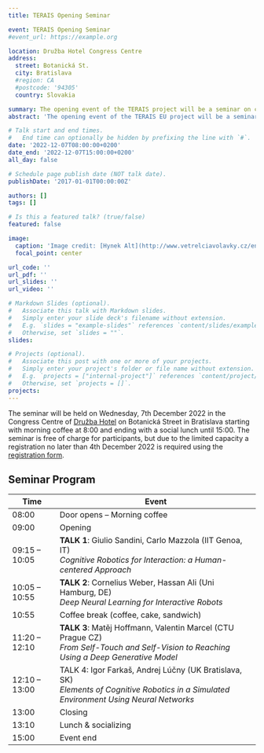 ```yaml
---
title: TERAIS Opening Seminar

event: TERAIS Opening Seminar
#event_url: https://example.org

location: Družba Hotel Congress Centre
address:
  street: Botanická St.
  city: Bratislava
  #region: CA
  #postcode: '94305'
  country: Slovakia

summary: The opening event of the TERAIS project will be a seminar on cognitive robotics held at the Družba Hotel Congress Centre in Bratislava on 7th December, 2022.
abstract: 'The opening event of the TERAIS EU project will be a seminar on cognitive robotics. The list of invited speakers of the seminar includes Prof. Giulio Sandini from IIT Genoa, Dr. Cornelius Weber from the University of Hamburg and Assoc. Prof. Matěj Hoffmann from CTU in Prague.'

# Talk start and end times.
#   End time can optionally be hidden by prefixing the line with `#`.
date: '2022-12-07T08:00:00+0200'
date_end: '2022-12-07T15:00:00+0200'
all_day: false

# Schedule page publish date (NOT talk date).
publishDate: '2017-01-01T00:00:00Z'

authors: []
tags: []

# Is this a featured talk? (true/false)
featured: false

image:
  caption: 'Image credit: [Hynek Alt](http://www.vetrelciavolavky.cz/en/sochy/tapiserie-0)'
  focal_point: center

url_code: ''
url_pdf: ''
url_slides: ''
url_video: ''

# Markdown Slides (optional).
#   Associate this talk with Markdown slides.
#   Simply enter your slide deck's filename without extension.
#   E.g. `slides = "example-slides"` references `content/slides/example-slides.md`.
#   Otherwise, set `slides = ""`.
slides:

# Projects (optional).
#   Associate this post with one or more of your projects.
#   Simply enter your project's folder or file name without extension.
#   E.g. `projects = ["internal-project"]` references `content/project/deep-learning/index.md`.
#   Otherwise, set `projects = []`.
projects:
---
```

The seminar will be held on Wednesday, 7th December 2022
in the Congress Centre of [Družba Hotel](https://goo.gl/maps/xxY6JDGqB1hmoQx18)
on Botanická Street in Bratislava starting with morning coffee at 8:00
and ending with a social lunch until 15:00.
The seminar is free of charge for participants,
but due to the limited capacity a registration
no later than 4th December 2022
is required using the [registration form](https://forms.gle/qQpTW7JPspwdWp4q9).

## Seminar Program

| Time  | Event                     |
|-------|-----------------------------|
| 08:00 | Door opens – Morning coffee |
| 09:00 | Opening |
| 09:15 – 10:05 | **TALK 1**: Giulio Sandini, Carlo Mazzola (IIT Genoa, IT)<br><cite>Cognitive Robotics for Interaction: a Human-centered Approach</cite> |
| 10:05 – 10:55 | **TALK 2**: Cornelius Weber, Hassan Ali (Uni Hamburg, DE)<br><cite>Deep Neural Learning for Interactive Robots</cite> |
| 10:55 | Coffee break (coffee, cake, sandwich) |
| 11:20 – 12:10 | **TALK 3**: Matěj Hoffmann, Valentin Marcel (CTU Prague CZ)<br><cite>From Self-Touch and Self-Vision to Reaching Using a Deep Generative Model</cite> |
| 12:10 – 13:00 | TALK 4: Igor Farkaš, Andrej Lúčny (UK Bratislava, SK)<br><cite>Elements of Cognitive Robotics in a Simulated Environment Using Neural Networks</cite> |
| 13:00 | Closing |
| 13:10 | Lunch & socializing |
| 15:00 | Event end |
